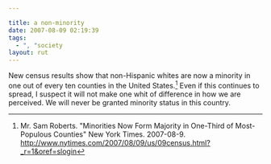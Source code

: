```yaml
---

title: a non-minority
date: 2007-08-09 02:19:39
tags:
  - ", "society
layout: rut
---
```


New census results show that non-Hispanic whites are now a minority in one out of every ten counties in the United States.[^200708081]  Even if this continues to spread, I suspect it will not make one whit of difference in how we are perceived.  We will never be granted minority status in this country.

[^200708081]: Mr. Sam Roberts.  "Minorities Now Form Majority in One-Third of Most-Populous Counties" New York Times.  2007-08-9. <http://www.nytimes.com/2007/08/09/us/09census.html?_r=1&oref=slogin>

